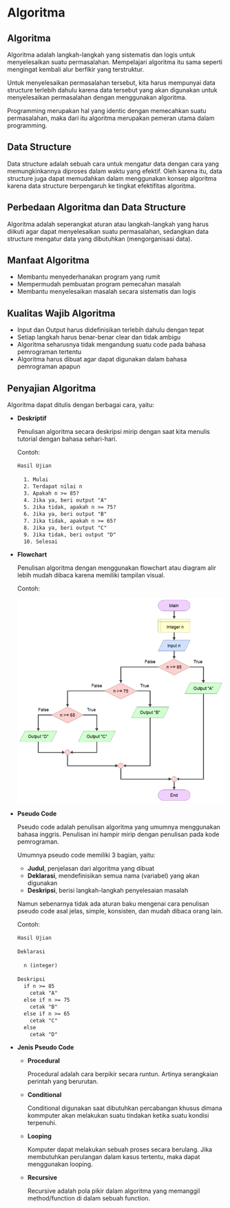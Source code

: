 # Algoritma

## Algoritma

Algoritma adalah langkah-langkah yang sistematis dan logis untuk menyelesaikan suatu permasalahan. Mempelajari algoritma itu sama seperti mengingat kembali alur berfikir yang terstruktur.

Untuk menyelesaikan permasalahan tersebut, kita harus mempunyai data structure terlebih dahulu karena data tersebut yang akan digunakan untuk menyelesaikan permasalahan dengan menggunakan algoritma.

Programming merupakan hal yang identic dengan memecahkan suatu permasalahan, maka dari itu algoritma merupakan pemeran utama dalam programming.

## Data Structure

Data structure adalah sebuah cara untuk mengatur data dengan cara yang memungkinkannya diproses dalam waktu yang efektif. Oleh karena itu, data structure juga dapat memudahkan dalam menggunakan konsep algoritma karena data structure berpengaruh ke tingkat efektifitas algoritma.

## Perbedaan Algoritma dan Data Structure

Algoritma adalah seperangkat aturan atau langkah-langkah yang harus diikuti agar dapat menyelesaikan suatu permasalahan, sedangkan data structure mengatur data yang dibutuhkan (mengorganisasi data).

## Manfaat Algoritma

- Membantu menyederhanakan program yang rumit
- Mempermudah pembuatan program pemecahan masalah
- Membantu menyelesaikan masalah secara sistematis dan logis

## Kualitas Wajib Algoritma

- Input dan Output harus didefinisikan terlebih dahulu dengan tepat
- Setiap langkah harus benar-benar clear dan tidak ambigu
- Algoritma seharusnya tidak mengandung suatu code pada bahasa pemrograman tertentu
- Algoritma harus dibuat agar dapat digunakan dalam bahasa pemrograman apapun

## Penyajian Algoritma

Algoritma dapat ditulis dengan berbagai cara, yaitu:

- **Deskriptif**

  Penulisan algoritma secara deskripsi mirip dengan saat kita menulis tutorial dengan bahasa sehari-hari.
  
  Contoh:
  
  ```
  Hasil Ujian
    
    1. Mulai
    2. Terdapat nilai n
    3. Apakah n >= 85?
    4. Jika ya, beri output "A"
    5. Jika tidak, apakah n >= 75?
    6. Jika ya, beri output "B"
    7. Jika tidak, apakah n >= 65?
    8. Jika ya, beri output "C"
    9. Jika tidak, beri output "D"
    10. Selesai
  ```
  
- **Flowchart**

  Penulisan algoritma dengan menggunakan flowchart atau diagram alir lebih mudah dibaca karena memiliki tampilan visual.
  
  Contoh:
  
  ![Contoh flowchart](https://github.com/fiir09/Writing-and-Presentation-Test/blob/main/Module%2005%20-%20Algoritma/Contoh%20flowchart.png)
  
- **Pseudo Code**

  Pseudo code adalah penulisan algoritma yang umumnya menggunakan bahasa inggris. Penulisan ini hampir mirip dengan penulisan pada kode pemrograman.
  
  Umumnya pseudo code memiliki 3 bagian, yaitu:
  
  - **Judul**, penjelasan dari algoritma yang dibuat
  - **Deklarasi**, mendefinisikan semua nama (variabel) yang akan digunakan
  - **Deskripsi**, berisi langkah-langkah penyelesaian masalah

  Namun sebenarnya tidak ada aturan baku mengenai cara penulisan pseudo code asal jelas, simple, konsisten, dan mudah dibaca orang lain.
  
  Contoh:
  ```
  Hasil Ujian
  
  Deklarasi
  
    n (integer)
  
  Deskripsi
    if n >= 85
      cetak "A"
    else if n >= 75
      cetak "B"
    else if n >= 65
      cetak "C"
    else
      cetak "D"
    ```
    
 - **Jenis Pseudo Code**
    
      - **Procedural**

        Procedural adalah cara berpikir secara runtun. Artinya serangkaian perintah yang berurutan.
      
      - **Conditional**

        Conditional digunakan saat dibutuhkan percabangan khusus dimana kommputer akan melakukan suatu tindakan ketika suatu kondisi terpenuhi.
      
      - **Looping**

        Komputer dapat melakukan sebuah proses secara berulang. Jika membutuhkan perulangan dalam kasus tertentu, maka dapat menggunakan looping.
      
      - **Recursive**

        Recursive adalah pola pikir dalam algoritma yang memanggil method/function di dalam sebuah function.
